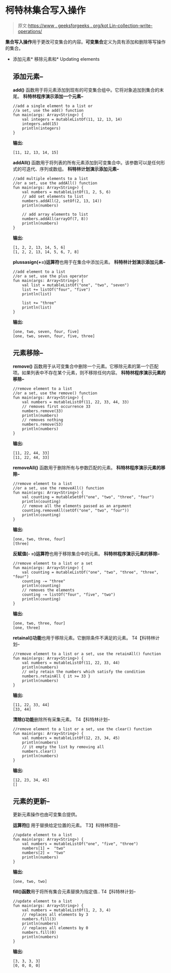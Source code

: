 # 柯特林集合写入操作

> 原文:[https://www . geeksforgeeks . org/kot Lin-collection-write-operations/](https://www.geeksforgeeks.org/kotlin-collection-write-operations/)

**集合写入操作**用于更改可变集合的内容。**可变集合**定义为具有添加和删除等写操作的集合。

*   添加元素*   移除元素和*   Updating elements

    ## 添加元素–

    **add()** 函数用于将元素添加到现有的可变集合组中。它将对象追加到集合的末尾。
    **科特林程序演示添加一个元素–**

    ```
    //add a single element to a list or
    //a set, use the add() function
    fun main(args: Array<String>) {
        val integers = mutableListOf(11, 12, 13, 14)
        integers.add(15)
        println(integers)
    }
    ```

    **输出:**

    ```
    [11, 12, 13, 14, 15]
    ```

    **addAll()** 函数用于将列表的所有元素添加到可变集合中。该参数可以是任何形式的可迭代、序列或数组。
    **科特林计划演示添加元素–**

    ```
    //add multiple elements to a list
    //or a set, use the addAll() function
    fun main(args: Array<String>) {
        val numbers = mutableListOf(1, 2, 5, 6)
        // add set elements to list
        numbers.addAll(2, setOf(2, 13, 14))
        println(numbers)

        // add array elements to list
        numbers.addAll(arrayOf(7, 8))
        println(numbers)
    }
    ```

    **输出:**

    ```
    [1, 2, 2, 13, 14, 5, 6]
    [1, 2, 2, 13, 14, 5, 6, 7, 8]

    ```

    **plussasign(+=)运算符**也用于在集合中添加元素。
    **科特林计划演示添加元素–**

    ```
    //add element to a list
    //or a set, use the plus operator
    fun main(args: Array<String>) {
        val list = mutableListOf("one", "two", "seven")
        list += listOf("four", "five")
        println(list)

        list += "three"
        println(list)
    }
    ```

    **输出:**

    ```
    [one, two, seven, four, five]
    [one, two, seven, four, five, three]

    ```

    ## 元素移除–

    **remove()** 函数用于从可变集合中删除一个元素。它移除元素的第一个匹配项。如果列表中不存在某个元素，则不移除任何内容。
    **科特林程序演示元素的移除–**

    ```
    //remove element to a list
    //or a set, use the remove() function
    fun main(args: Array<String>) {
        val numbers = mutableListOf(11, 22, 33, 44, 33)
        // removes first occurrence 33
        numbers.remove(33)
        println(numbers)
        // removes nothing
        numbers.remove(53)
        println(numbers)
    }
    ```

    **输出:**

    ```
    [11, 22, 44, 33]
    [11, 22, 44, 33]

    ```

    **removeAll()** 函数用于删除所有与参数匹配的元素。
    **科特林程序演示元素的移除–**

    ```
    //remove element to a list
    //or a set, use the removeAll() function
    fun main(args: Array<String>) {
        val counting = mutableSetOf("one", "two", "three", "four")
        println(counting)
        // remove all the elements passed as an argument
        counting.removeAll(setOf("one", "two", "four"))
        println(counting)
    }
    ```

    **输出:**

    ```
    [one, two, three, four]
    [three]

    ```

    **反赋值(- =)运算符**也用于移除集合中的元素。
    **科特林程序演示元素的移除–**

    ```
    //remove element to a list or a set
    fun main(args: Array<String>) {
        val counting = mutableListOf("one", "two", "three", "three", "four")
        counting -= "three"
        println(counting)
        // removes the elements
        counting -= listOf("four", "five", "two")
        println(counting)
    }
    ```

    **输出:**

    ```
    [one, two, three, four]
    [one, three]

    ```

    **retainal()功能**也用于移除元素。它删除条件不满足的元素。
    T4【科特林计划–

    ```
    //remove element to a list or a set, use the retainAll() function
    fun main(args: Array<String>) {
        val numbers = mutableListOf(11, 22, 33, 44)
        println(numbers)
        // only retain the numbers which satisfy the condition
        numbers.retainAll { it >= 33 }
        println(numbers)
    }
    ```

    **输出:**

    ```
    [11, 22, 33, 44]
    [33, 44]
    ```

    **清除()功能**删除所有采集元素。
    T4【科特林计划–

    ```
    //remove element to a list or a set, use the clear() function
    fun main(args: Array<String>) {
        val numbers = mutableListOf(12, 23, 34, 45)
        println(numbers)
        // it empty the list by removing all
        numbers.clear()
        println(numbers)
    }
    ```

    **输出:**

    ```
    [12, 23, 34, 45]
    []

    ```

    ## 元素的更新–

    更新元素操作也由可变集合提供。

    **运算符[]** 用于替换给定位置的元素。
    T3】科特林项目–

    ```
    //update element to a list 
    fun main(args: Array<String>) {
        val numbers = mutableListOf("one", "five", "three")
        numbers[1] =  "two"
        numbers[2] =  "two"
        println(numbers)
    }
    ```

    **输出:**

    ```
    [one, two, two]
    ```

    **fill()函数**用于将所有集合元素替换为指定值..
    T4【科特林计划–

    ```
    //update element to a list
    fun main(args: Array<String>) {
        val numbers = mutableListOf(1, 2, 3, 4)
        // replaces all elements by 3
        numbers.fill(3)
        println(numbers)
        // replaces all elements by 0
        numbers.fill(0)
        println(numbers)
    }
    ```

    **输出:**

    ```
    [3, 3, 3, 3]
    [0, 0, 0, 0]

    ```